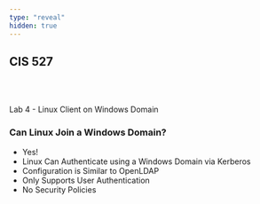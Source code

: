 ```yaml
---
type: "reveal"
hidden: true
---
```

<section>
	<h2>CIS 527</h2><br><br><p>Lab 4 - Linux Client on Windows Domain</p>
</section>
<section>
	<h3>Can Linux Join a Windows Domain?</h3>
	<ul class="fragment">
		<li>Yes!</li>
		<li>Linux Can Authenticate using a Windows Domain via Kerberos</li>
		<li>Configuration is Similar to OpenLDAP</li>
		<li>Only Supports User Authentication</li>
		<li>No Security Policies</li>
	</ul>
</section>
